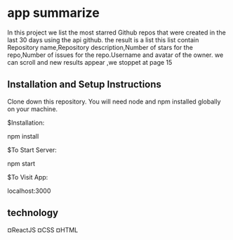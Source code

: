 # app summarize

In this project we list the most starred Github repos that were created in the last 30 days using the api github.
the result is a list 
this list contain Repository name,Repository description,Number of stars for the repo,Number of issues for the repo.Username and avatar of the owner.
we can scroll and new results appear ,we stoppet at page 15
## Installation and Setup Instructions

Clone down this repository. You will need node and npm installed globally on your machine.

$Installation:

npm install

$To Start Server:

npm start

$To Visit App:

localhost:3000

## technology 
¤ReactJS
¤CSS
¤HTML
